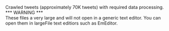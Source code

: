 Crawled tweets (approximately 70K tweets) with required data processing.<br/>
*** WARNING *** <br/>
These files a very large and will not open in a generic text editor. You can open them in largeFile text editiors such as EmEditor.
